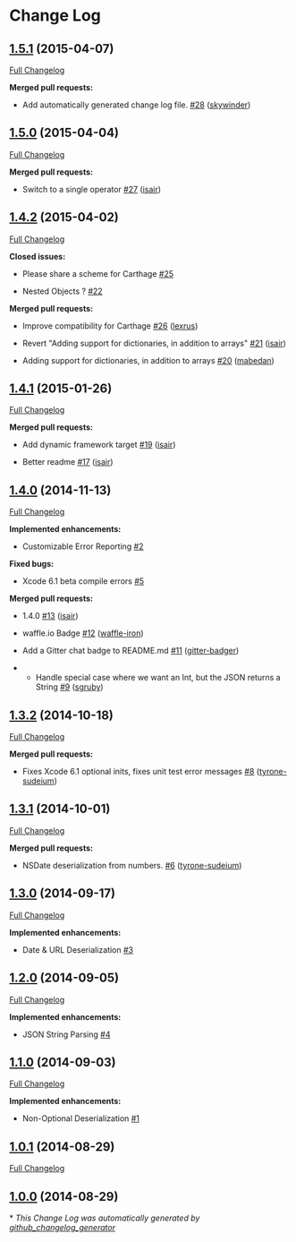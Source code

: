 # Change Log

## [1.5.1](https://github.com/isair/JSONHelper/tree/1.5.1) (2015-04-07)

[Full Changelog](https://github.com/isair/JSONHelper/compare/1.5.0...1.5.1)

**Merged pull requests:**

- Add automatically generated change log file. [\#28](https://github.com/isair/JSONHelper/pull/28) ([skywinder](https://github.com/skywinder))

## [1.5.0](https://github.com/isair/JSONHelper/tree/1.5.0) (2015-04-04)

[Full Changelog](https://github.com/isair/JSONHelper/compare/1.4.2...1.5.0)

**Merged pull requests:**

- Switch to a single operator [\#27](https://github.com/isair/JSONHelper/pull/27) ([isair](https://github.com/isair))

## [1.4.2](https://github.com/isair/JSONHelper/tree/1.4.2) (2015-04-02)

[Full Changelog](https://github.com/isair/JSONHelper/compare/1.4.1...1.4.2)

**Closed issues:**

- Please share a scheme for Carthage [\#25](https://github.com/isair/JSONHelper/issues/25)

- Nested Objects ?  [\#22](https://github.com/isair/JSONHelper/issues/22)

**Merged pull requests:**

- Improve compatibility for Carthage [\#26](https://github.com/isair/JSONHelper/pull/26) ([lexrus](https://github.com/lexrus))

- Revert "Adding support for dictionaries, in addition to arrays" [\#21](https://github.com/isair/JSONHelper/pull/21) ([isair](https://github.com/isair))

- Adding support for dictionaries, in addition to arrays [\#20](https://github.com/isair/JSONHelper/pull/20) ([mabedan](https://github.com/mabedan))

## [1.4.1](https://github.com/isair/JSONHelper/tree/1.4.1) (2015-01-26)

[Full Changelog](https://github.com/isair/JSONHelper/compare/1.4.0...1.4.1)

**Merged pull requests:**

- Add dynamic framework target [\#19](https://github.com/isair/JSONHelper/pull/19) ([isair](https://github.com/isair))

- Better readme [\#17](https://github.com/isair/JSONHelper/pull/17) ([isair](https://github.com/isair))

## [1.4.0](https://github.com/isair/JSONHelper/tree/1.4.0) (2014-11-13)

[Full Changelog](https://github.com/isair/JSONHelper/compare/1.3.2...1.4.0)

**Implemented enhancements:**

- Customizable Error Reporting [\#2](https://github.com/isair/JSONHelper/issues/2)

**Fixed bugs:**

- Xcode 6.1 beta compile errors [\#5](https://github.com/isair/JSONHelper/issues/5)

**Merged pull requests:**

- 1.4.0 [\#13](https://github.com/isair/JSONHelper/pull/13) ([isair](https://github.com/isair))

- waffle.io Badge [\#12](https://github.com/isair/JSONHelper/pull/12) ([waffle-iron](https://github.com/waffle-iron))

- Add a Gitter chat badge to README.md [\#11](https://github.com/isair/JSONHelper/pull/11) ([gitter-badger](https://github.com/gitter-badger))

- - Handle special case where we want an Int, but the JSON returns a String [\#9](https://github.com/isair/JSONHelper/pull/9) ([sgruby](https://github.com/sgruby))

## [1.3.2](https://github.com/isair/JSONHelper/tree/1.3.2) (2014-10-18)

[Full Changelog](https://github.com/isair/JSONHelper/compare/1.3.1...1.3.2)

**Merged pull requests:**

- Fixes Xcode 6.1 optional inits, fixes unit test error messages [\#8](https://github.com/isair/JSONHelper/pull/8) ([tyrone-sudeium](https://github.com/tyrone-sudeium))

## [1.3.1](https://github.com/isair/JSONHelper/tree/1.3.1) (2014-10-01)

[Full Changelog](https://github.com/isair/JSONHelper/compare/1.3.0...1.3.1)

**Merged pull requests:**

- NSDate deserialization from numbers. [\#6](https://github.com/isair/JSONHelper/pull/6) ([tyrone-sudeium](https://github.com/tyrone-sudeium))

## [1.3.0](https://github.com/isair/JSONHelper/tree/1.3.0) (2014-09-17)

[Full Changelog](https://github.com/isair/JSONHelper/compare/1.2.0...1.3.0)

**Implemented enhancements:**

- Date & URL Deserialization [\#3](https://github.com/isair/JSONHelper/issues/3)

## [1.2.0](https://github.com/isair/JSONHelper/tree/1.2.0) (2014-09-05)

[Full Changelog](https://github.com/isair/JSONHelper/compare/1.1.0...1.2.0)

**Implemented enhancements:**

- JSON String Parsing [\#4](https://github.com/isair/JSONHelper/issues/4)

## [1.1.0](https://github.com/isair/JSONHelper/tree/1.1.0) (2014-09-03)

[Full Changelog](https://github.com/isair/JSONHelper/compare/1.0.1...1.1.0)

**Implemented enhancements:**

- Non-Optional Deserialization [\#1](https://github.com/isair/JSONHelper/issues/1)

## [1.0.1](https://github.com/isair/JSONHelper/tree/1.0.1) (2014-08-29)

[Full Changelog](https://github.com/isair/JSONHelper/compare/1.0.0...1.0.1)

## [1.0.0](https://github.com/isair/JSONHelper/tree/1.0.0) (2014-08-29)



\* *This Change Log was automatically generated by [github_changelog_generator](https://github.com/skywinder/Github-Changelog-Generator)*